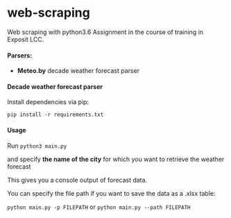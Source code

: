 # web-scraping
Web scraping with python3.6
Assignment in the course of training in Exposit LCC.

#### Parsers:

* **Meteo.by** decade weather forecast parser 


#### Decade weather forecast parser

Install dependencies via pip:

`pip install -r requirements.txt`

#### Usage

Run `python3 main.py ` 
 
and specify **the name of the city** for which you want to retrieve the weather forecast

This gives you a console output of forecast data.
    
You can specify the file path if you want to save the data as a .xlsx table:

`python main.py -p FILEPATH`  or `python main.py --path FILEPATH`

 

